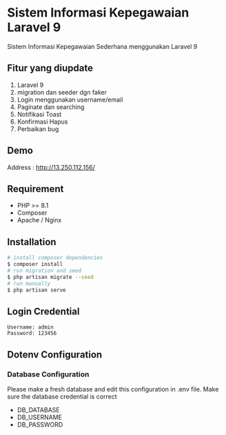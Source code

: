 # Sistem Informasi Kepegawaian Laravel 9
Sistem Informasi Kepegawaian Sederhana menggunakan Laravel 9
## Fitur yang diupdate
1. Laravel 9
2. migration dan seeder dgn faker
3. Login menggunakan username/email
4. Paginate dan searching
5. Notifikasi Toast
6. Konfirmasi Hapus
7. Perbaikan bug

## Demo
Address : http://13.250.112.156/
## Requirement
- PHP >= 8.1
- Composer
- Apache / Nginx

## Installation

``` bash
# install composer dependencies
$ composer install
# run migration and seed
$ php artisan migrate --seed
# run manually
$ php artisan serve
```

## Login Credential
```
Username: admin
Password: 123456
```

## Dotenv Configuration
### Database Configuration
Please make a fresh database and edit this configuration in .env file. Make sure the database credential is correct
- DB_DATABASE
- DB_USERNAME
- DB_PASSWORD

